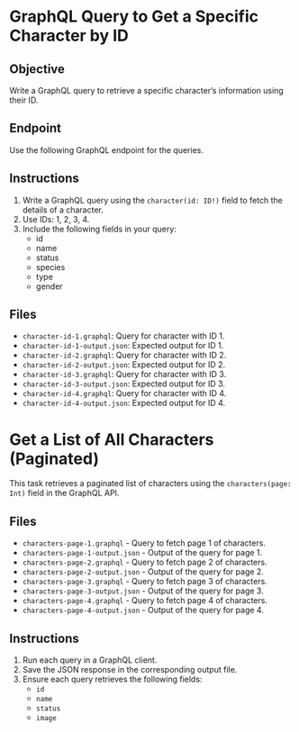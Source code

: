 # GraphQL Query to Get a Specific Character by ID

## Objective
Write a GraphQL query to retrieve a specific character’s information using their ID.

## Endpoint
Use the following GraphQL endpoint for the queries.

## Instructions
1. Write a GraphQL query using the `character(id: ID!)` field to fetch the details of a character.
2. Use IDs: 1, 2, 3, 4.
3. Include the following fields in your query:
   - id
   - name
   - status
   - species
   - type
   - gender

## Files
- `character-id-1.graphql`: Query for character with ID 1.
- `character-id-1-output.json`: Expected output for ID 1.
- `character-id-2.graphql`: Query for character with ID 2.
- `character-id-2-output.json`: Expected output for ID 2.
- `character-id-3.graphql`: Query for character with ID 3.
- `character-id-3-output.json`: Expected output for ID 3.
- `character-id-4.graphql`: Query for character with ID 4.
- `character-id-4-output.json`: Expected output for ID 4.
# Get a List of All Characters (Paginated)

This task retrieves a paginated list of characters using the `characters(page: Int)` field in the GraphQL API.

## Files

- `characters-page-1.graphql` - Query to fetch page 1 of characters.
- `characters-page-1-output.json` - Output of the query for page 1.
- `characters-page-2.graphql` - Query to fetch page 2 of characters.
- `characters-page-2-output.json` - Output of the query for page 2.
- `characters-page-3.graphql` - Query to fetch page 3 of characters.
- `characters-page-3-output.json` - Output of the query for page 3.
- `characters-page-4.graphql` - Query to fetch page 4 of characters.
- `characters-page-4-output.json` - Output of the query for page 4.

## Instructions

1. Run each query in a GraphQL client.
2. Save the JSON response in the corresponding output file.
3. Ensure each query retrieves the following fields:
   - `id`
   - `name`
   - `status`
   - `image`
